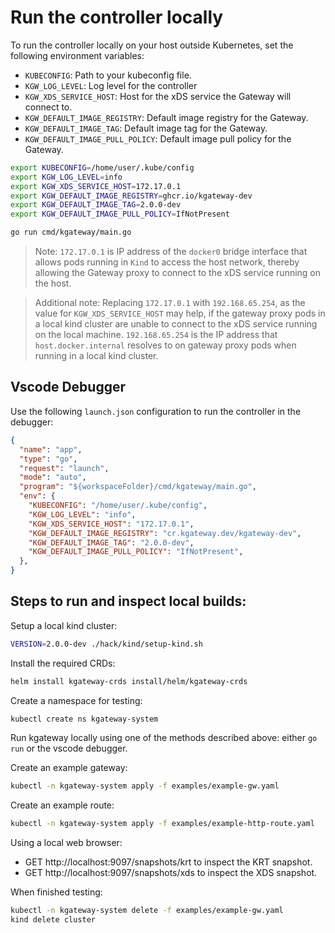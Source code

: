 # Run the controller locally

To run the controller locally on your host outside Kubernetes, set the following environment variables:

- `KUBECONFIG`: Path to your kubeconfig file.
- `KGW_LOG_LEVEL`: Log level for the controller
- `KGW_XDS_SERVICE_HOST`: Host for the xDS service the Gateway will connect to.
- `KGW_DEFAULT_IMAGE_REGISTRY`: Default image registry for the Gateway.
- `KGW_DEFAULT_IMAGE_TAG`: Default image tag for the Gateway.
- `KGW_DEFAULT_IMAGE_PULL_POLICY`: Default image pull policy for the Gateway.

```bash
export KUBECONFIG=/home/user/.kube/config
export KGW_LOG_LEVEL=info
export KGW_XDS_SERVICE_HOST=172.17.0.1
export KGW_DEFAULT_IMAGE_REGISTRY=ghcr.io/kgateway-dev
export KGW_DEFAULT_IMAGE_TAG=2.0.0-dev
export KGW_DEFAULT_IMAGE_PULL_POLICY=IfNotPresent

go run cmd/kgateway/main.go
```

> Note: `172.17.0.1` is IP address of the `docker0` bridge interface that allows pods running in `Kind` to access the host network, thereby allowing the Gateway proxy to connect to the xDS service running on the host.

> Additional note: Replacing `172.17.0.1` with `192.168.65.254`, as the value for `KGW_XDS_SERVICE_HOST` may help, if the gateway proxy pods in a local kind cluster are unable to connect to the xDS service running on the local machine. `192.168.65.254` is the IP address that `host.docker.internal` resolves to on gateway proxy pods when running in a local kind cluster.

## Vscode Debugger

Use the following `launch.json` configuration to run the controller in the debugger:
```json
{
  "name": "app",
  "type": "go",
  "request": "launch",
  "mode": "auto",
  "program": "${workspaceFolder}/cmd/kgateway/main.go",
  "env": {
    "KUBECONFIG": "/home/user/.kube/config",
    "KGW_LOG_LEVEL": "info",
    "KGW_XDS_SERVICE_HOST": "172.17.0.1",
    "KGW_DEFAULT_IMAGE_REGISTRY": "cr.kgateway.dev/kgateway-dev",
    "KGW_DEFAULT_IMAGE_TAG": "2.0.0-dev",
    "KGW_DEFAULT_IMAGE_PULL_POLICY": "IfNotPresent",
  },
}
```

## Steps to run and inspect local builds:

Setup a local kind cluster:
```sh
VERSION=2.0.0-dev ./hack/kind/setup-kind.sh
```

Install the required CRDs:
```sh
helm install kgateway-crds install/helm/kgateway-crds
```

Create a namespace for testing:
```sh
kubectl create ns kgateway-system
```

Run kgateway locally using one of the methods described above: either `go run` or the vscode debugger.

Create an example gateway:
```sh
kubectl -n kgateway-system apply -f examples/example-gw.yaml
```

Create an example route:
```sh
kubectl -n kgateway-system apply -f examples/example-http-route.yaml
```

Using a local web browser:
- GET http://localhost:9097/snapshots/krt to inspect the KRT snapshot.
- GET http://localhost:9097/snapshots/xds to inspect the XDS snapshot.

When finished testing:

```sh
kubectl -n kgateway-system delete -f examples/example-gw.yaml
kind delete cluster
```
